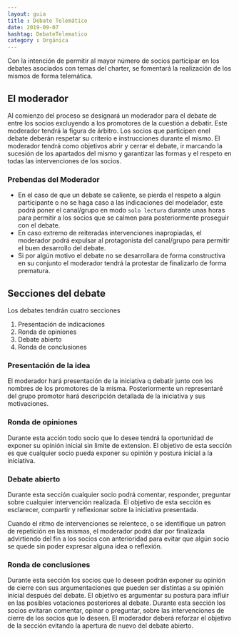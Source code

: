 ```yaml
---
layout: guia
title : Debate Telemático
date: 2019-09-07
hashtag: DebateTelematico
category : Orgánica
---
```

 
Con la intención de permitir al mayor número de socios participar en los debates asociados con temas del charter, se fomentará la realización de los mismos de forma telemática.

## El moderador

Al comienzo del proceso se designará un moderador para el debate de entre los socios excluyendo a los promotores de la cuestión a debatir. Este moderador tendrá la figura de árbitro. Los socios que participen enel debate deberán respetar su criterio e instrucciones durante el mismo.
El moderador tendrá como objetivos abrir y cerrar el debate, ir marcando la sucesión de los apartados del mismo y garantizar las formas y el respeto en todas las intervenciones de los socios.

### Prebendas del Moderador

- En el caso de que un debate se caliente, se pierda el respeto a algún participante o no se haga caso a las indicaciones del modelador, este podrá poner el canal/grupo en modo `solo lectura` durante unas horas para permitir a los socios que se calmen para posteriormente proseguir con el debate.
- En caso extremo de reiteradas intervenciones inapropiadas, el moderador podrá expulsar al protagonista del canal/grupo para permitir el buen desarrollo del debate.
- Si por algún motivo el debate no se desarrollara de forma constructiva en su conjunto el moderador tendrá la protestar de finalizarlo de forma prematura.

## Secciones del debate

Los debates tendrán cuatro secciones

1. Presentación de indicaciones
1. Ronda de opiniones
1. Debate abierto
1. Ronda de conclusiones

### Presentación de la idea

El moderador hará presentación de la iniciativa q debatir junto con los nombres de los promotores de la misma.
Posteriormente un representaré del grupo promotor hará descripción detallada de la iniciativa y  sus motivaciones.

### Ronda de opiniones

Durante esta acción todo socio que lo desee tendrá la oportunidad de exponer su opinión inicial sin limite de extension.
El objetivo de esta sección es que cualquier socio pueda exponer su opinión y postura inicial a la iniciativa.

### Debate abierto

Durante esta sección cualquier socio podrá comentar, responder, preguntar sobre cualquier intervención realizada.
El objetivo de esta sección es esclarecer, compartir y reflexionar sobre la iniciativa presentada.

Cuando el ritmo de intervenciones se relentece, o se identifique un patron de repetición en las mismas, el moderador podrá dar por finalizada advirtiendo del fin a los socios con anterioridad para evitar que algún socio se quede sin poder expresar alguna idea o reflexión.

### Ronda de conclusiones

Durante esta sección los socios que lo deseen podrán exponer su opinión de cierre con sus argumentaciones que pueden ser distintas a su opinión inicial después del debate.
El objetivo es argumentar su postura para influir en las posibles votaciones posteriores al debate.
Durante esta sección los socios evitaran comentar, opinar o preguntar, sobre las intervenciones de cierre de los socios que lo deseen.
El moderador deberá reforzar el objetivo de la sección evitando la apertura de nuevo del debate abierto.
